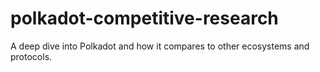 # polkadot-competitive-research
 A deep dive into Polkadot and how it compares to other ecosystems and protocols.
